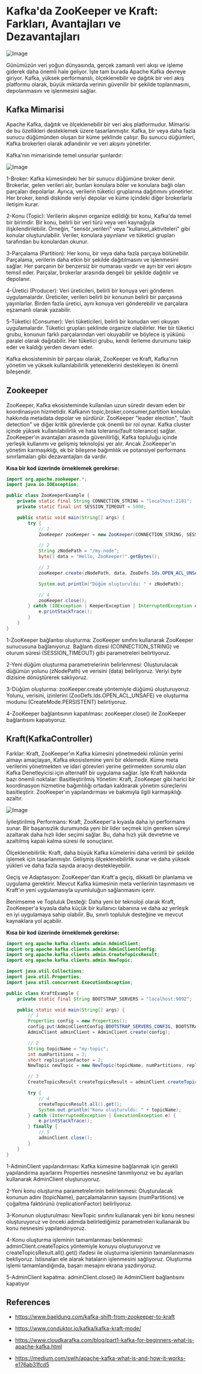 
# Kafka'da ZooKeeper ve Kraft: Farkları, Avantajları ve Dezavantajları

![Image](https://cdn-images-1.medium.com/v2/resize:fit:1200/1*Z9qWalYYaOPsD77CYpen6g.png)

Günümüzün veri yoğun dünyasında, gerçek zamanlı veri akışı ve işleme giderek daha önemli hale geliyor. İşte tam burada Apache Kafka devreye giriyor. Kafka, yüksek performanslı, ölçeklenebilir ve dağıtık bir veri akış platformu olarak, büyük miktarda verinin güvenilir bir şekilde toplanmasını, depolanmasını ve işlenmesini sağlar.


## Kafka Mimarisi

Apache Kafka, dağıtık ve ölçeklenebilir bir veri akış platformudur. Mimarisi de bu özellikleri desteklemek üzere tasarlanmıştır. Kafka, bir veya daha fazla sunucu düğümünden oluşan bir küme şeklinde çalışır. Bu sunucu düğümleri, Kafka brokerleri olarak adlandırılır ve veri akışını yönetirler.

Kafka'nın mimarisinde temel unsurlar şunlardır:

![Image](https://i.ibb.co/2nJgWV8/Screenshot-2023-05-19-161402.png)

1-Broker: Kafka kümesindeki her bir sunucu düğümüne broker denir. Brokerlar, gelen verileri alır, bunları konulara böler ve konulara bağlı olan parçaları depolarlar. Ayrıca, verilerin tüketici gruplarına dağıtımını yönetirler. Her broker, kendi diskinde veriyi depolar ve küme içindeki diğer brokerlarla iletişim kurar.

2-Konu (Topic): Verilerin akışının organize edildiği bir konu, Kafka'da temel bir birimdir. Bir konu, belirli bir veri türü veya veri kaynağıyla ilişkilendirilebilir. Örneğin, "sensör_verileri" veya "kullanici_aktiviteleri" gibi konular oluşturulabilir. Veriler, konulara yayınlanır ve tüketici grupları tarafından bu konulardan okunur.

3-Parçalama (Partition): Her konu, bir veya daha fazla parçaya bölünebilir. Parçalama, verilerin daha etkin bir şekilde dağıtılmasını ve işlenmesini sağlar. Her parçanın bir benzersiz bir numarası vardır ve ayrı bir veri akışını temsil eder. Parçalar, brokerlar arasında dengeli bir şekilde dağıtılır ve depolanır.

4-Üretici (Producer): Veri üreticileri, belirli bir konuya veri gönderen uygulamalardır. Üreticiler, verileri belirli bir konunun belirli bir parçasına yayınlarlar. Birden fazla üretici, aynı konuya veri gönderebilir ve parçalara eşzamanlı olarak yazabilir.

5-Tüketici (Consumer): Veri tüketicileri, belirli bir konudan veri okuyan uygulamalardır. Tüketici grupları şeklinde organize olabilirler. Her bir tüketici grubu, konunun farklı parçalarından veri okuyabilir ve böylece iş yükünü paralel olarak dağıtabilir. Her tüketici grubu, kendi ilerleme durumunu takip eder ve kaldığı yerden devam eder.

 Kafka ekosisteminin bir parçası olarak, ZooKeeper ve Kraft, Kafka'nın yönetim ve yüksek kullanılabilirlik yeteneklerini destekleyen iki önemli bileşendir.

## Zookeeper

ZooKeeper, Kafka ekosisteminde kullanılan uzun süredir devam eden bir koordinasyon hizmetidir.
Kafkanın topic,broker,consumer,partition konuları hakkında metadata depolar ve sürdürür.
ZooKeeper "leader election", "fault detection" ve diğer kritik görevlerde çok önemli bir rol oynar.
Kafka cluster içinde yüksek kullanılabilirlik ve hata toleransı(fault tolerance) sağlar.
ZooKeeper'ın avantajları arasında güvenilirliği, Kafka topluluğu içinde yerleşik kullanımı ve gelişmiş teknolojisi yer alır.
Ancak ZooKeeper'ın yönetim karmaşıklığı, ek bir bileşene bağımlılık ve potansiyel performans sınırlamaları gibi dezavantajları da vardır.

**Kısa bir kod üzerinde örneklemek gerekirse:**
```java
import org.apache.zookeeper.*;
import java.io.IOException;

public class ZooKeeperExample {
    private static final String CONNECTION_STRING = "localhost:2181";
    private static final int SESSION_TIMEOUT = 5000;

    public static void main(String[] args) {
        try {
            // 1
            ZooKeeper zooKeeper = new ZooKeeper(CONNECTION_STRING, SESSION_TIMEOUT, null);

            // 2
            String zNodePath = "/my-node";
            byte[] data = "Hello, ZooKeeper!".getBytes();

            // 3
            zooKeeper.create(zNodePath, data, ZooDefs.Ids.OPEN_ACL_UNSAFE, CreateMode.PERSISTENT);

            System.out.println("Düğüm oluşturuldu: " + zNodePath);

            // 4
            zooKeeper.close();
        } catch (IOException | KeeperException | InterruptedException e) {
            e.printStackTrace();
        }
    }
}
```

1-ZooKeeper bağlantısı oluşturma: ZooKeeper sınıfını kullanarak ZooKeeper sunucusuna bağlanıyoruz. Bağlantı dizesi (CONNECTION_STRING) ve oturum süresi (SESSION_TIMEOUT) gibi parametreleri belirtiyoruz.

2-Yeni düğüm oluşturma parametrelerinin belirlenmesi: Oluşturulacak düğümün yolunu (zNodePath) ve verisini (data) belirliyoruz. Veriyi byte dizisine dönüştürerek saklıyoruz.

3-Düğüm oluşturma: zooKeeper.create yöntemiyle düğümü oluşturuyoruz. Yolunu, verisini, izinlerini (ZooDefs.Ids.OPEN_ACL_UNSAFE) ve oluşturma modunu (CreateMode.PERSISTENT) belirtiyoruz.

4-ZooKeeper bağlantısının kapatılması: zooKeeper.close() ile ZooKeeper bağlantısını kapatıyoruz.



## Kraft(KafkaController)

Farklar: Kraft, ZooKeeper'ın Kafka kümesini yönetmedeki rolünün yerini almayı amaçlayan, Kafka ekosistemine yeni bir eklemedir. Küme meta verilerini yönetmekten ve idari görevleri yerine getirmekten sorumlu olan Kafka Denetleyicisi için alternatif bir uygulama sağlar. İşte Kraft hakkında bazı önemli noktalar:
Basitleştirilmiş Yönetim: Kraft, ZooKeeper gibi harici bir koordinasyon hizmetine bağımlılığı ortadan kaldırarak yönetim süreçlerini basitleştirir. ZooKeeper'ın yapılandırması ve bakımıyla ilgili karmaşıklığı azaltır.

![Image](https://i.ibb.co/GWp60Xk/Screenshot-2023-05-19-163008.png)

İyileştirilmiş Performans: Kraft, ZooKeeper'a kıyasla daha iyi performans sunar. Bir başarısızlık durumunda yeni bir lider seçmek için gereken süreyi azaltarak daha hızlı lider seçimi sağlar. Bu, daha hızlı yük devretme ve azaltılmış kapalı kalma süresi ile sonuçlanır.

Ölçeklenebilirlik: Kraft, daha büyük Kafka kümelerini daha verimli bir şekilde işlemek için tasarlanmıştır. Gelişmiş ölçeklenebilirlik sunar ve daha yüksek yükleri ve daha fazla sayıda aracıyı destekleyebilir.

Geçiş ve Adaptasyon: ZooKeeper'dan Kraft'a geçiş, dikkatli bir planlama ve uygulama gerektirir. Mevcut Kafka kümesinin meta verilerinin taşınmasını ve Kraft'ın yeni uygulamasıyla uyumluluğun sağlanmasını içerir.

Benimseme ve Topluluk Desteği: Daha yeni bir teknoloji olarak Kraft, ZooKeeper'a kıyasla daha küçük bir kullanıcı tabanına ve daha az yerleşik en iyi uygulamaya sahip olabilir. Bu, sınırlı topluluk desteğine ve mevcut kaynaklara yol açabilir.

**Kısa bir kod üzerinde örneklemek gerekirse:**

```java
import org.apache.kafka.clients.admin.AdminClient;
import org.apache.kafka.clients.admin.AdminClientConfig;
import org.apache.kafka.clients.admin.CreateTopicsResult;
import org.apache.kafka.clients.admin.NewTopic;

import java.util.Collections;
import java.util.Properties;
import java.util.concurrent.ExecutionException;

public class KraftExample {
    private static final String BOOTSTRAP_SERVERS = "localhost:9092";

    public static void main(String[] args) {
        // 1
        Properties config = new Properties();
        config.put(AdminClientConfig.BOOTSTRAP_SERVERS_CONFIG, BOOTSTRAP_SERVERS);
        AdminClient adminClient = AdminClient.create(config);

        // 2
        String topicName = "my-topic";
        int numPartitions = 3;
        short replicationFactor = 2;
        NewTopic newTopic = new NewTopic(topicName, numPartitions, replicationFactor);

        // 3
        CreateTopicsResult createTopicsResult = adminClient.createTopics(Collections.singleton(newTopic));

        try {
            // 4
            createTopicsResult.all().get();
            System.out.println("Konu oluşturuldu: " + topicName);
        } catch (InterruptedException | ExecutionException e) {
            e.printStackTrace();
        } finally {
            // 5
            adminClient.close();
        }
    }
}
```
1-AdminClient yapılandırması: Kafka kümesine bağlanmak için gerekli yapılandırma ayarlarını Properties nesnesine tanımlıyoruz ve bu ayarları kullanarak AdminClient oluşturuyoruz.

2-Yeni konu oluşturma parametrelerinin belirlenmesi: Oluşturulacak konunun adını (topicName), parçalamalarının sayısını (numPartitions) ve çoğaltma faktörünü (replicationFactor) belirliyoruz.

3-Konunun oluşturulması: NewTopic sınıfını kullanarak yeni bir konu nesnesi oluşturuyoruz ve önceki adımda belirlediğimiz parametreleri kullanarak bu konu nesnesini yapılandırıyoruz.

4-Konu oluşturma işleminin tamamlanması beklenmesi: adminClient.createTopics yöntemiyle konuyu oluşturuyoruz ve createTopicsResult.all().get() ifadesi ile oluşturma işleminin tamamlanmasını bekliyoruz. İstisnaları ele alarak hataların işlenmesini sağlıyoruz. Oluşturma işlemi tamamlandığında, başarı mesajını ekrana yazdırıyoruz.

5-AdminClient kapatma: adminClient.close() ile AdminClient bağlantısını kapatıyor

## References

- https://www.baeldung.com/kafka-shift-from-zookeeper-to-kraft

- https://www.conduktor.io/kafka/kafka-kraft-mode/

- https://www.cloudkarafka.com/blog/part1-kafka-for-beginners-what-is-apache-kafka.html

- https://medium.com/swlh/apache-kafka-what-is-and-how-it-works-e176ab31fcd5



